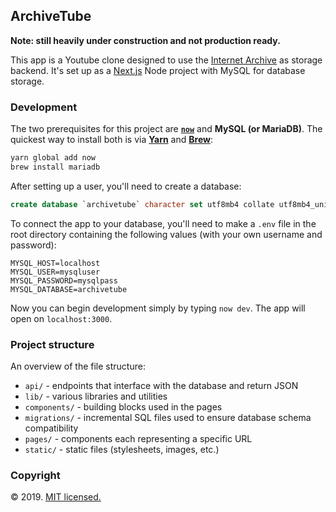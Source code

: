 ## ArchiveTube

**Note: still heavily under construction and not production ready.**

This app is a Youtube clone designed to use the [Internet Archive](https://archive.org/) as storage backend. It's set up as a [Next.js](https://zeit.co/guides/deploying-nextjs-with-now/) Node project with MySQL for database storage.

### Development

The two prerequisites for this project are **[`now`](https://zeit.co/download)** and **MySQL (or MariaDB)**. The quickest way to install both is via **[Yarn](https://yarnpkg.com/)** and **[Brew](https://brew.sh/)**:

```sh
yarn global add now
brew install mariadb
```

After setting up a user, you'll need to create a database:

```sql
create database `archivetube` character set utf8mb4 collate utf8mb4_unicode_ci;
```

To connect the app to your database, you'll need to make a `.env` file in the root directory containing the following values (with your own username and password):

```
MYSQL_HOST=localhost
MYSQL_USER=mysqluser
MYSQL_PASSWORD=mysqlpass
MYSQL_DATABASE=archivetube
```

Now you can begin development simply by typing `now dev`. The app will open on `localhost:3000`.

### Project structure

An overview of the file structure:

* `api/` - endpoints that interface with the database and return JSON
* `lib/` - various libraries and utilities
* `components/` - building blocks used in the pages
* `migrations/` - incremental SQL files used to ensure database schema compatibility
* `pages/` - components each representing a specific URL
* `static/` - static files (stylesheets, images, etc.)

### Copyright

© 2019. [MIT licensed.](https://opensource.org/licenses/MIT)
